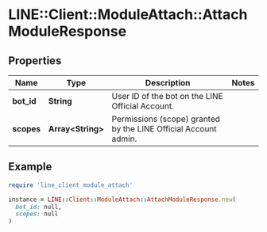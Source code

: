 # LINE::Client::ModuleAttach::AttachModuleResponse

## Properties

| Name | Type | Description | Notes |
| ---- | ---- | ----------- | ----- |
| **bot_id** | **String** | User ID of the bot on the LINE Official Account. |  |
| **scopes** | **Array&lt;String&gt;** | Permissions (scope) granted by the LINE Official Account admin. |  |

## Example

```ruby
require 'line_client_module_attach'

instance = LINE::Client::ModuleAttach::AttachModuleResponse.new(
  bot_id: null,
  scopes: null
)
```

